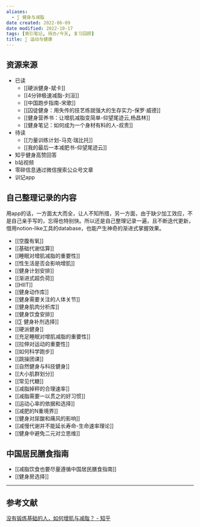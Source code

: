 ```yaml
---
aliases:
  - ∑ 健身与减脂
date created: 2022-06-09
date modified: 2022-10-17
tags: [索引笔记, 待办/今天, 复习回顾]
title: ∑ 运动与健康
---
```


## 资源来源

- 已读
	- [[硬派健身-斌卡]]
	- [[4分钟极速减脂-刘洹]]
	- [[中国跑步指南-宋歌]]
	- [[囚徒健身：用失传的技艺练就强大的生存实力-保罗·威德]]
	- [[健身营养书：让增肌减脂变简单-仰望尾迹云,杨昌林]]
	- [[健身笔记：如何成为一个身材有料的人-叔贵]]
- 待读
	- [[力量训练计划-马克·瑞比托]]
	- [[我的最后一本减肥书-仰望尾迹云]]
- 知乎健身高赞回答
- b站视频
- 零碎信息通过微信搜索公众号文章
- 训记app

## 自己整理记录的内容

用app的话，一方面太大而全，让人不知所措，另一方面，由于缺少加工效应，不是自己亲手写的，忘得也特别快。所以还是自己整理记录一遍，且不断迭代更新，借用notion-like工具的database，也能产生神奇的渐进式掌握效果。

- [[空腹有氧]]
- [[基础代谢估算]]
- [[睡眠对增肌减脂的重要性]]
- [[性生活是否会影响增肌]]
- [[健身计划安排]]
- [[渐进式超负荷]]
- [[HIIT]]
- [[健身动作库]]
- [[健身需要关注的人体关节]]
- [[健身肌肉分析库]]
- [[健身饮食安排]]
- [[∑ 健身补剂选择]]
- [[硬派健身]]
- [[充足睡眠对增肌减脂的重要性]]
- [[拉伸对运动的重要性]]
- [[如何科学跑步]]
- [[跳操团课]]
- [[自然健身与科技健身]]
- [[大小肌群划分]]
- [[常见代糖]]
- [[减脂掉秤的合理速率]]
- [[减脂需要一以贯之的好习惯]]
- [[运动心率的依据和选择]]
- [[减肥的N重境界]]
- [[健身对尿酸和痛风的影响]]
- [[减慢代谢并不能延长寿命-生命速率理论]]
- [[健身中避免二元对立思维]]

## 中国居民膳食指南

- [[减脂饮食也要尽量遵循中国居民膳食指南]]
- [[健身房选择]]

---

## 参考文献

[没有锻炼基础的人，如何增肌与减脂？ - 知乎](https://www.zhihu.com/question/20687290/answer/15853608?utm_campaign=&utm_medium=social&utm_oi=627815471005831168&utm_psn=1554629693437075456&utm_source=cn.ticktick.task)
